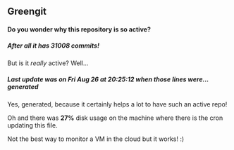 ## Greengit

#### Do you wonder why this repository is so active?

##### After all it has 31008 commits!

But is it *really* active? Well...

##### Last update was on Fri Aug 26 at 20:25:12 when those lines were... generated

Yes, generated, because it certainly helps a lot to have such an active repo!

Oh and there was **27%** disk usage on the machine
where there is the cron updating this file.

Not the best way to monitor a VM in the cloud but it works! :)
